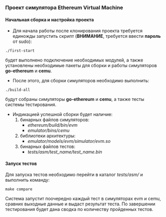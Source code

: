 ### Проект симулятора Ethereum Virtual Machine

#### Начальная сборка и настройка проекта

* Для начала работы после клонирования проекта требуется единожды запустить скрипт (**ВНИМАНИЕ**, требуется ввести **пароль** от sudo):
```
./first-start
```
будет выполнено подключение необходимых модулей, а также установлены необходимые пакеты для сборки и работы симуляторов **go-ethereum** и **cemu**.

* После этого, для сборки симуляторов необходимо выполнить:
```
./build-all
```  
будут собраны симуляторы **go-ethereum** и **cemu**, а также тесты системы тестирования.

* Индикацией успешной сборки будет наличие:
  1. бинарных файлов симуляторов:
      * *ethereum/build/bin/evm*
      * *emulator/bins/cemu*
  2. библиотеки архитектуры:
      * *emulator/models/evm/simulator/evm.so*
  3. бинарных файлов тестов:
      * *tests/asm/test_name/test_name.bin*

#### Запуск тестов

Для запуска тестов необходимо перейти в каталог *tests/asm/* и выполнить команду:
```
make compare
```  

Система запустит поочередно каждый тест в симуляторах evm и cemu, сравних выходные данные и выдаст результат теста.
По завершении тестирования будет дана сводка по количеству пройденных тестов.
